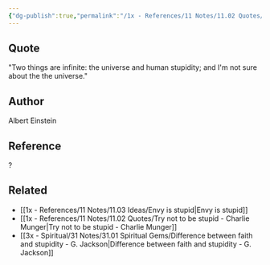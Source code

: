 ```yaml
---
{"dg-publish":true,"permalink":"/1x - References/11 Notes/11.02 Quotes/Two things are infinite the universe and human stupidity - Albert Einstein/","title":"Two things are infinite the universe and human stupidity - Albert Einstein","noteIcon":"","created":"2023-09-25T21:23:06.000+03:00","updated":"2024-02-14T20:18:36.733+03:00"}
---
```



## Quote
"Two things are infinite: the universe and human stupidity; and I'm not sure about the the universe."

## Author
Albert Einstein

## Reference
?

## Related
- [[1x - References/11 Notes/11.03 Ideas/Envy is stupid\|Envy is stupid]]
- [[1x - References/11 Notes/11.02 Quotes/Try not to be stupid - Charlie Munger\|Try not to be stupid - Charlie Munger]]
- [[3x - Spiritual/31 Notes/31.01 Spiritual Gems/Difference between faith and stupidity - G. Jackson\|Difference between faith and stupidity - G. Jackson]]